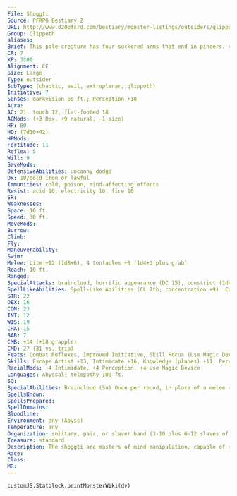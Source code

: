 ```yaml
---
File: Shoggti
Source: PFRPG Bestiary 2
URL: http://www.d20pfsrd.com/bestiary/monster-listings/outsiders/qlippoth/qlippoth-shoggti
Group: Qlippoth
aliases: 
Brief: This pale creature has four suckered arms that end in pincers. A gnashing maw gapes in its head between two staring eyes.
CR: 7
XP: 3200
Alignment: CE
Size: Large
Type: outsider
SubType: (chaotic, evil, extraplanar, qlippoth)
Initiative: 7
Senses: darkvision 60 ft.; Perception +18
Aura: 
AC: 21, touch 12, flat-footed 18
ACMods: (+3 Dex, +9 natural, -1 size)
HP: 80
HD: (7d10+42)
HPMods: 
Fortitude: 11
Reflex: 5
Will: 9
SaveMods: 
DefensiveAbilities: uncanny dodge
DR: 10/cold iron or lawful
Immunities: cold, poison, mind-affecting effects
Resist: acid 10, electricity 10, fire 10
SR: 
Weaknesses: 
Space: 10 ft.
Speed: 30 ft.
MoveMods: 
Burrow: 
Climb: 
Fly: 
Maneuverability: 
Swim: 
Melee: bite +12 (1d8+6), 4 tentacles +8 (1d4+3 plus grab)
Reach: 10 ft.
Ranged: 
SpecialAttacks: braincloud, horrific appearance (DC 15), constrict (1d4+6)
SpellLikeAbilities: Spell-Like Abilities (CL 7th; concentration +9)  Constant-tongues   At Will-command (DC 13)   3/day-charm person (DC 13), protection from law   1/day-charm monster (DC 16), dimension door
STR: 22
DEX: 16
CON: 23
INT: 12
WIS: 19
CHA: 15
BAB: 7
CMB: +14 (+18 grapple)
CMD: 27 (31 vs. trip)
Feats: Combat Reflexes, Improved Initiative, Skill Focus (Use Magic Device), Weapon Focus (tentacles)
Skills: Escape Artist +13, Intimidate +16, Knowledge (planes) +11, Perception +18, Sense Motive +14, Stealth +9, Use Magic Device +19
RacialMods: +4 Intimidate, +4 Perception, +4 Use Magic Device
Languages: Abyssal; telepathy 100 ft.
SQ: 
SpecialAbilities: Braincloud (Su) Once per round, in place of a melee attack with a tentacle, a shoggti can make a melee touch attack with the pincer on the end of that tentacle. If it hits, the target takes 1d4 points of Wisdom damage. Shoggti use this ability to mentally debilitate their victims so they can more easily use their charm spell-like abilities against them.  Horrific Appearance (Su) Creatures that succumb to a shoggti's horrific appearance become fascinated by the creature's hypnotically wriggling tentacles and the strange, shimmering colors in its eyes. This effect persists for 1d6 rounds (but can be ended by the normal methods of defeating the fascinated condition).
SpellsKnown: 
SpellsPrepared: 
SpellDomains: 
Bloodline: 
Environment: any (Abyss)
Temperature: any
Organization: solitary, pair, or slaver band (3-10 plus 6-12 slaves of various races)
Treasure: standard
Description: The shoggti are masters of mind manipulation, capable of seizing control of the thoughts of others and charming them into docile allies. They invade other realms in slaver bands, seeking out creatures to capture alive and return to the Abyss as charmed slaves-the fates of these poor souls is unknown, but likely has something to do with the qlippoth drive to reclaim the Abyss as their own.  Although a shoggti lacks proper hands, it is capable of performing incredibly dextrous manipulations with the pincers at the tips of its tentacles. It cannot wield weapons in these pincers, but it can utilize magic items like wands, rods, staves, and the like. Shoggti are fond of wands in particular, particularly those that create mind-affecting effects that are easy to inf lict on victims of their braincloud ability.  A shoggti's body is an egg-shaped mass about 8 feet long-its tentacles are about 8 feet long as well. The whole creature weighs 900 pounds.
Race: 
Class: 
MR: 
---
```

```dataviewjs
customJS.Statblock.printMonsterWiki(dv)
```
